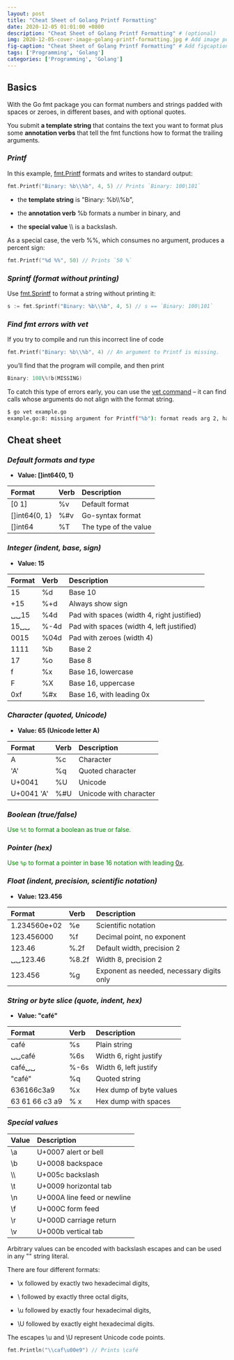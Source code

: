 ```yaml
---
layout: post
title: "Cheat Sheet of Golang Printf Formatting"
date: 2020-12-05 01:01:00 +0800
description: "Cheat Sheet of Golang Printf Formatting" # (optional)
img: 2020-12-05-cover-image-golang-printf-formatting.jpg # Add image post (optional)
fig-caption: "Cheat Sheet of Golang Printf Formatting" # Add figcaption (optional)
tags: ['Programming', 'Golang']
categories: ['Programming', 'Golang']
---
```


## Basics

With the Go fmt package you can format numbers and strings padded with spaces or zeroes, in different bases, and with optional quotes.

You submit **a template string** that contains the text you want to format plus some **annotation verbs** that tell the fmt functions how to format the trailing arguments.

### _Printf_

In this example, [fmt.Printf](https://golang.org/pkg/fmt/#Printf) formats and writes to standard output:

```go
fmt.Printf("Binary: %b\\%b", 4, 5) // Prints `Binary: 100\101`
```

- the **template string** is "Binary: %b\\\\%b",

- the **annotation verb** %b formats a number in binary, and

- the **special value** \\\\ is a backslash.

As a special case, the verb %%, which consumes no argument, produces a percent sign:

```go
fmt.Printf("%d %%", 50) // Prints `50 %`
```

### _Sprintf (format without printing)_

Use [fmt.Sprintf](https://golang.org/pkg/fmt/#Sprintf) to format a string without printing it:

```go
s := fmt.Sprintf("Binary: %b\\%b", 4, 5) // s == `Binary: 100\101`
```

### _Find fmt errors with vet_

If you try to compile and run this incorrect line of code

```go
fmt.Printf("Binary: %b\\%b", 4) // An argument to Printf is missing.
```

you’ll find that the program will compile, and then print

```go
Binary: 100\%!b(MISSING)
```

To catch this type of errors early, you can use the [vet command](https://golang.org/cmd/vet/) – it can find calls whose arguments do not align with the format string.

```sh
$ go vet example.go
example.go:8: missing argument for Printf("%b"): format reads arg 2, have only 1 args

```

## Cheat sheet

### _Default formats and type_

- **Value: []int64{0, 1}**

|	Format 	| 	Verb 	| 	Description 	|
|:---------	|:---------	|:-----------------	|
| [0 1] 	| %v 		| Default format 	|
| []int64{0, 1} | %#v 	| Go-syntax format 	|
| []int64	|	%T 		| The type of the value |

### _Integer (indent, base, sign)_

- **Value: 15**

|	Format 	| 	Verb 	| 	Description 	|
|:---------	|:---------	|:-----------------	|
| 15		|	%d		|	Base 10	|
| +15		|	%+d		|	Always show sign	|
| ␣␣15		|	%4d		|	Pad with spaces (width 4, right justified)	|
| 15␣␣		|	%-4d	|	Pad with spaces (width 4, left justified)	|
| 0015		|	%04d	|	Pad with zeroes (width 4)	|
| 1111		|	%b		|	Base 2	|
| 17		|	%o		|	Base 8	|
| f			|	%x		| 	Base 16, lowercase	|
| F			|	%X		| 	Base 16, uppercase	|
| 0xf		|	%#x		|	Base 16, with leading 0x	|

### _Character (quoted, Unicode)_

- **Value: 65   (Unicode letter A)**

|	Format 	| 	Verb 	| 	Description 	|
|:---------	|:---------	|:-----------------	|
|	A		|	%c		|	Character		|
|	'A'		|	%q		|	Quoted character		|
|	U+0041	|	%U		|	Unicode		|
|	U+0041 'A'|	%#U		|	Unicode with character		|

### _Boolean (true/false)_

<span style="color:green">Use `%t` to format a boolean as true or false.</span>

### _Pointer (hex)_

<span style="color:green">Use `%p` to format a pointer in base 16 notation with leading [0x]().</span>

### _Float (indent, precision, scientific notation)_

- **Value: 123.456**

|	Format 	| 	Verb 	| 	Description 	|
|:---------	|:---------	|:-----------------	|
| 1.234560e+02	|	%e	|	Scientific notation	|
| 123.456000	|	%f	|	Decimal point, no exponent	|
| 123.46		|	%.2f	|	Default width, precision 2	|
| ␣␣123.46		|	%8.2f	|	Width 8, precision 2	|
| 123.456		|	%g	|	Exponent as needed, necessary digits only	|

### _String or byte slice (quote, indent, hex)_

- **Value: "café"**

|	Format 	| 	Verb 	| 	Description 	|
|:---------	|:---------	|:-----------------	|
| café		|	%s		|	Plain string	|
| ␣␣café	|	%6s		|	Width 6, right justify	|
| café␣␣	|	%-6s	|	Width 6, left justify	|
| "café"	|	%q		|	Quoted string	|
| 636166c3a9	|	%x	|	Hex dump of byte values	|
| 63 61 66 c3 a9	|% x	|	Hex dump with spaces	|

### _Special values_

| 	Value 	| 	Description 	|
|:---------	|:-----------------	|
|	\\a		|	U+0007 alert or bell	|
|	\\b		|	U+0008 backspace	|
|	\\\\	|	U+005c backslash	|
|	\\t		|	U+0009 horizontal tab	|
|	\\n		|	U+000A line feed or newline	|
|	\\f		|	U+000C form feed	|
|	\\r		|	U+000D carriage return	|
|	\\v		|	U+000b vertical tab	|

Arbitrary values can be encoded with backslash escapes and can be used in any "" string literal.

There are four different formats:

- \\x followed by exactly two hexadecimal digits,

- \\ followed by exactly three octal digits,

- \\u followed by exactly four hexadecimal digits,

- \\U followed by exactly eight hexadecimal digits.

The escapes \u and \U represent Unicode code points.

```go
fmt.Println("\\caf\u00e9") // Prints \café
```
